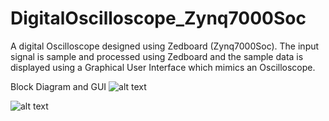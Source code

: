 # DigitalOscilloscope_Zynq7000Soc
A digital Oscilloscope designed using Zedboard (Zynq7000Soc). The input signal is sample and processed using Zedboard  and the sample data is displayed using a Graphical User Interface which mimics an Oscilloscope.

Block Diagram and GUI
![alt text](https://github.com/splAcharya/DigitalOscilloscope_Zynq7000Soc/blob/master/Hardware_Design.jpg)

![alt text](https://github.com/splAcharya/DigitalOscilloscope_Zynq7000Soc/blob/master/Oscilloscope_Interface.jpg)
